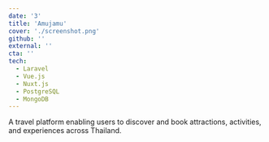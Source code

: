 ```yaml
---
date: '3'
title: 'Amujamu'
cover: './screenshot.png'
github: ''
external: ''
cta: ''
tech:
  - Laravel
  - Vue.js
  - Nuxt.js
  - PostgreSQL
  - MongoDB
---
```


A travel platform enabling users to discover and book attractions, activities, and experiences across Thailand.

